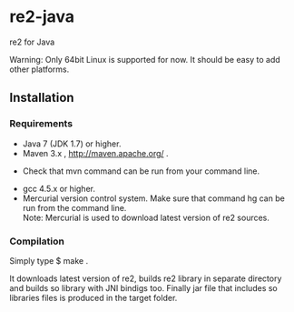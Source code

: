 re2-java
========

re2 for Java

Warning: Only 64bit Linux is supported for now. It should be easy to add other platforms.

## Installation ##

### Requirements ###
* Java 7 (JDK 1.7) or higher.
* Maven 3.x , http://maven.apache.org/ .
- Check that mvn command can be run from your command line.
* gcc 4.5.x or higher.
* Mercurial version control system. Make sure that command hg can be run from the command line.  
Note: Mercurial is used to download latest version of re2 sources.

### Compilation ###

Simply type
    $ make
.

It downloads latest version of re2, builds re2 library in separate directory and builds so library with JNI bindigs too.
Finally jar file that includes so libraries files is produced in the target folder.
